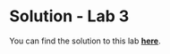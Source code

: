 # Solution - Lab 3

You can find the solution to this lab **[here](../zips/donationweb-3.0.solution.zip)**.